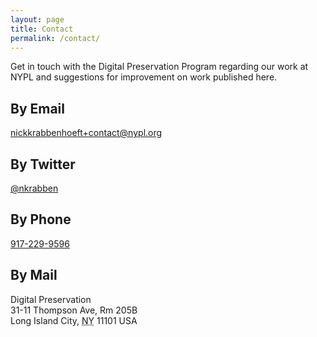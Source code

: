 ```yaml
---
layout: page
title: Contact
permalink: /contact/
---
```


Get in touch with the Digital Preservation Program regarding our work at NYPL and suggestions for improvement on work published here.

<h2>By Email</h2>
<a href="mailto:nickkrabbenhoeft+contact@nypl.org">nickkrabbenhoeft+contact@nypl.org</a>

<h2>By Twitter</h2>
<a href="https://twitter.com/nkrabben">@nkrabben</a>

<h2>By Phone</h2>
<a href="tel:+19172299596">917-229-9596</a>

<h2>By Mail</h2>
<p translate="no" typeof="schema:PostalAddress">
  <span property="schema:name">Digital Preservation</span><br>
  <span property="schema:streetAddress">31-11 Thompson Ave, Rm 205B</span><br>
  <span property="schema:addressLocality">Long Island City</span>, <abbr title="New York" property="schema:addressRegion">NY</abbr> <span property="schema:postalCode">11101</span> <abbr property="schema:addressCountry">USA</abbr>
</p>



